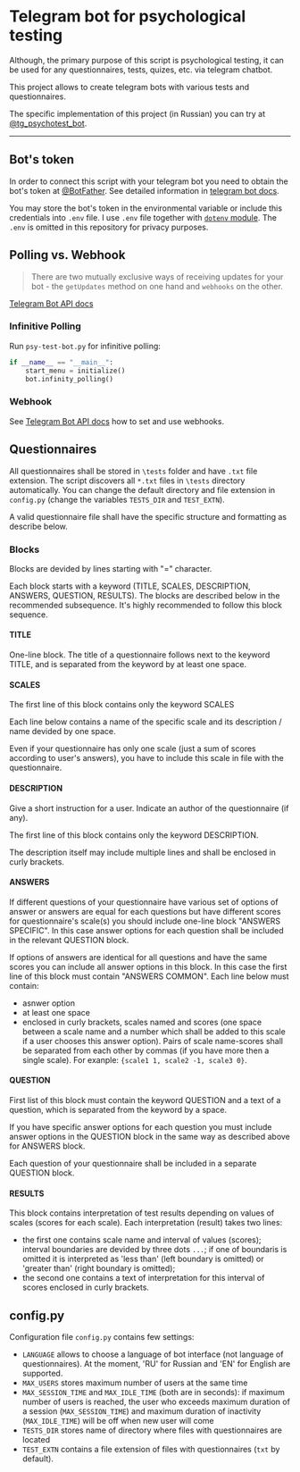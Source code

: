 # Telegram bot for psychological testing

Although, the primary purpose of this script is psychological testing, it can be used for any questionnaires, tests, quizes, etc. via telegram chatbot.

This project allows to create telegram bots with various tests and questionnaires.

The specific implementation of this project (in Russian) you can try at [@tg_psychotest_bot](http://t.me/tg_psychotest_bot).

---
## Bot's token

In order to connect this script with your telegram bot you need to obtain the bot's token at [@BotFather](https://t.me/BotFather). See detailed information in [telegram bot docs](https://core.telegram.org/bots).

You may store the bot's token in the environmental variable or include this credentials into `.env` file. I use `.env` file together with [`dotenv` module](https://pypi.org/project/python-dotenv/). The `.env` is omitted in this repository for privacy purposes.

## Polling vs. Webhook

> There are two mutually exclusive ways of receiving updates for your bot - the `getUpdates` method on one hand and `webhooks` on the other.

   [Telegram Bot API docs](https://core.telegram.org/bots/api#getting-updates)

### Infinitive Polling

Run `psy-test-bot.py` for infinitive polling:
```python
if __name__ == "__main__":
    start_menu = initialize()
    bot.infinity_polling()
```

### Webhook

See [Telegram Bot API docs](https://core.telegram.org/bots/api#setwebhook) how to set and use webhooks.

## Questionnaires

All questionnaires shall be stored in `\tests` folder and have `.txt` file extension. The script discovers all `*.txt` files in `\tests` directory automatically. You can change the default directory and file extension in `config.py` (change the variables `TESTS_DIR` and `TEST_EXTN`).

A valid questionnaire file shall have the specific structure and formatting as describe below.

### Blocks

Blocks are devided by lines starting with "=" character.

Each block starts with a keyword (TITLE, SCALES, DESCRIPTION, ANSWERS, QUESTION, RESULTS). The blocks are described below in the recommended subsequence. It's highly recommended to follow this block sequence. 

#### TITLE

One-line block. The title of a questionnaire follows next to the keyword TITLE, and is separated from the keyword by at least one space.

#### SCALES

The first line of this block contains only the keyword SCALES

Each line below contains a name of the specific scale and its description / name devided by one space.

Even if your questionnaire has only one scale (just a sum of scores according to user's answers), you have to include this scale in file with the questionnaire.

#### DESCRIPTION

Give a short instruction for a user. Indicate an author of the questionnaire (if any).

The first line of this block contains only the keyword DESCRIPTION.

The description itself may include multiple lines and shall be enclosed in curly brackets.

#### ANSWERS

If different questions of your questionnaire have various set of options of answer or answers are equal for each questions but have different scores for questionnaire's scale(s) you should include one-line block "ANSWERS SPECIFIC". In this case answer options for each question shall be included in the relevant QUESTION block.

If options of answers are identical for all questions and have the same scores you can include all answer options in this block. In this case the first line of this block must contain "ANSWERS COMMON". Each line below must contain:
* asnwer option 
* at least one space
* enclosed in curly brackets, scales named and scores (one space between a scale name and a number which shall be added to this scale if a user chooses this answer option). Pairs of scale name-scores shall be separated from each other by commas (if you have more then a single scale). For exanple:
```{scale1 1, scale2 -1, scale3 0}```.

#### QUESTION

First list of this block must contain the keyword QUESTION and a text of a question, which is separated from the keyword by a space.

If you have specific answer options for each question you must include answer options in the QUESTION block in the same way as described above for ANSWERS block.

Each question of your questionnaire shall be included in a separate QUESTION block.

#### RESULTS

This block contains interpretation of test results depending on values of scales (scores for each scale). Each interpretation (result) takes two lines:
* the first one contains scale name and interval of values (scores); interval boundaries are devided by three dots `...`; if one of boundaris is omitted it is interpreted as 'less than' (left boundary is omitted) or 'greater than' (right boundary is omitted);
* the second one contains a text of interpretation for this interval of scores enclosed in curly brackets.

## config.py

Configuration file `config.py` contains few settings:

* `LANGUAGE` allows to choose a language of bot interface (not language of questionnaires). At the moment, 'RU' for Russian and 'EN' for English are supported.
* `MAX_USERS` stores maximum number of users at the same time
* `MAX_SESSION_TIME` and `MAX_IDLE_TIME` (both are in seconds): if maximum number of users is reached, the user who exceeds maximum duration of a session (`MAX_SESSION_TIME`) and maximum duration of inactivity (`MAX_IDLE_TIME`) will be off when new user will come
* `TESTS_DIR` stores name of directory where files with questionnaires are located
* `TEST_EXTN` contains a file extension of files with questionnaires (`txt` by default).
